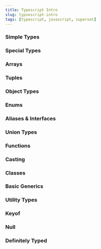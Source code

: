 ```yaml
---
title: Typescript Intro
slug: typsescript-intro
tags: [typescript, javascript, superset]
---
```


### Simple Types

### Special Types

### Arrays

### Tuples

### Object Types

### Enums

### Aliases & Interfaces

### Union Types

### Functions

### Casting

### Classes

### Basic Generics

### Utility Types

### Keyof

### Null

### Definitely Typed
